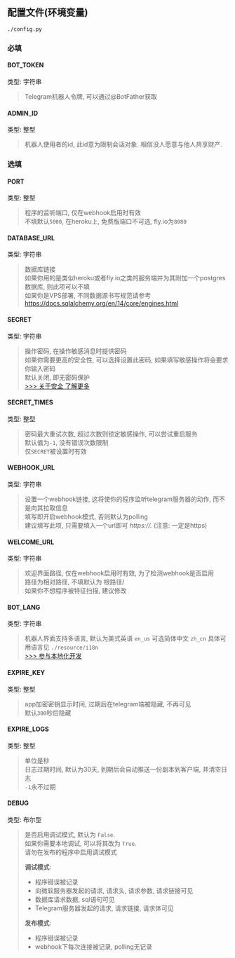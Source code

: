 ## 配置文件(环境变量)
```
./config.py
```
### 必填
#### BOT_TOKEN
类型: 字符串  
> Telegram机器人令牌, 可以通过@BotFather获取
#### ADMIN_ID
类型: 整型  
> 机器人使用者的id, 此id意为限制会话对象. 相信没人愿意与他人共享财产.

### 选填
#### PORT
类型: 整型  
> 程序的监听端口, 仅在webhook启用时有效  
> 不填默认`5000`, 在heroku上, 免费版端口不可选, fly.io为`8080`
#### DATABASE_URL
类型: 字符串  
> 数据库链接  
> 如果你用的是类似heroku或者fly.io之类的服务端并为其附加一个postgres数据库, 则此项可以不填  
> 如果你是VPS部署, 不同数据源书写规范请参考  
> https://docs.sqlalchemy.org/en/14/core/engines.html
#### SECRET
类型: 字符串  
> 操作密码, 在操作敏感消息时提供密码  
> 如果你需要更高的安全性, 可以选择设置此密码, 如果填写敏感操作将会要求你输入密码  
> 默认关闭, 即无密码保护  
> [>>> 关于安全 了解更多](security.md)
#### SECRET_TIMES
类型: 整型
> 密码最大重试次数, 超过次数则锁定敏感操作, 可以尝试重启服务  
> 默认值为`-1`, 没有错误次数限制  
> 仅`SECRET`被设置时有效
#### WEBHOOK_URL
类型: 字符串  
> 设置一个webhook链接, 这将使你的程序监听telegram服务器的动作, 而不是向其拉取信息  
> 填写即开启webhook模式, 否则默认为polling  
> 建议填写此项, 只需要填入一个url即可 *https://.* (注意: 一定是https)
#### WELCOME_URL
类型: 字符串  
> 欢迎界面路径, 仅在webhook启用时有效, 为了检测webhook是否启用   
> 路径为相对路径, 不填默认为 根路径/   
> 如果你不想程序被特征扫描, 建议修改
#### BOT_LANG
类型: 字符串  
> 机器人界面支持多语言, 默认为美式英语 `en_us` 可选简体中文 `zh_cn`
> 具体可用语言见 `./resource/i18n`  
[>>> 参与本地化开发](dev.md)
#### EXPIRE_KEY
类型: 整型
> app加密密钥显示时间, 过期后在telegram端被隐藏, 不再可见  
> 默认`300`秒后隐藏
#### EXPIRE_LOGS
类型: 整型  
> 单位是秒  
> 日志过期时间, 默认为30天, 到期后会自动推送一份副本到客户端, 并清空日志  
> `-1`永不过期
#### DEBUG
类型: 布尔型
> 是否启用调试模式, 默认为 `False`.  
> 如果你需要本地调试, 可以将其改为 `True`.  
> 请勿在发布的程序中启用调试模式  
> 
> **调试模式**:  
> - 程序错误被记录
> - 向微软服务器发起的请求, 请求头, 请求参数, 请求链接可见
> - 数据库请求数据, sql语句可见
> - Telegram服务器发起的请求, 请求链接, 请求体可见 
> 
> **发布模式**:  
> - 程序错误被记录
> - webhook下每次连接被记录, polling无记录
> 